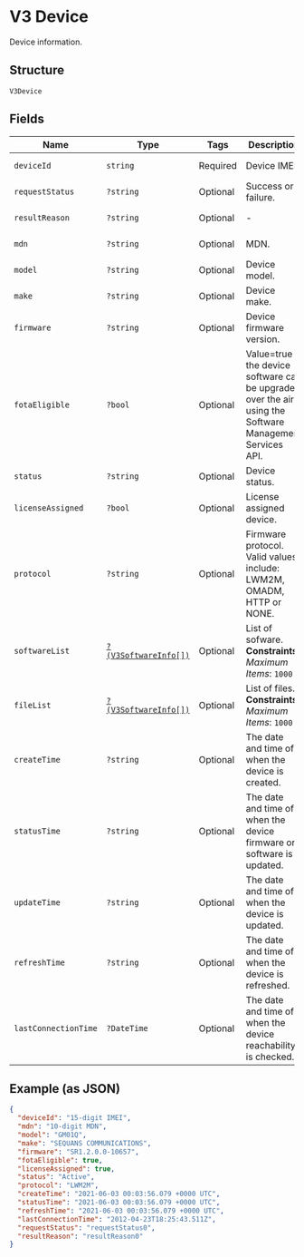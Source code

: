 
# V3 Device

Device information.

## Structure

`V3Device`

## Fields

| Name | Type | Tags | Description | Getter | Setter |
|  --- | --- | --- | --- | --- | --- |
| `deviceId` | `string` | Required | Device IMEI. | getDeviceId(): string | setDeviceId(string deviceId): void |
| `requestStatus` | `?string` | Optional | Success or failure. | getRequestStatus(): ?string | setRequestStatus(?string requestStatus): void |
| `resultReason` | `?string` | Optional | - | getResultReason(): ?string | setResultReason(?string resultReason): void |
| `mdn` | `?string` | Optional | MDN. | getMdn(): ?string | setMdn(?string mdn): void |
| `model` | `?string` | Optional | Device model. | getModel(): ?string | setModel(?string model): void |
| `make` | `?string` | Optional | Device make. | getMake(): ?string | setMake(?string make): void |
| `firmware` | `?string` | Optional | Device firmware version. | getFirmware(): ?string | setFirmware(?string firmware): void |
| `fotaEligible` | `?bool` | Optional | Value=true if the device software can be upgraded over the air using the Software Management Services API. | getFotaEligible(): ?bool | setFotaEligible(?bool fotaEligible): void |
| `status` | `?string` | Optional | Device status. | getStatus(): ?string | setStatus(?string status): void |
| `licenseAssigned` | `?bool` | Optional | License assigned device. | getLicenseAssigned(): ?bool | setLicenseAssigned(?bool licenseAssigned): void |
| `protocol` | `?string` | Optional | Firmware protocol. Valid values include: LWM2M, OMADM, HTTP or NONE. | getProtocol(): ?string | setProtocol(?string protocol): void |
| `softwareList` | [`?(V3SoftwareInfo[])`](../../doc/models/v3-software-info.md) | Optional | List of sofware.<br>**Constraints**: *Maximum Items*: `1000` | getSoftwareList(): ?array | setSoftwareList(?array softwareList): void |
| `fileList` | [`?(V3SoftwareInfo[])`](../../doc/models/v3-software-info.md) | Optional | List of files.<br>**Constraints**: *Maximum Items*: `1000` | getFileList(): ?array | setFileList(?array fileList): void |
| `createTime` | `?string` | Optional | The date and time of when the device is created. | getCreateTime(): ?string | setCreateTime(?string createTime): void |
| `statusTime` | `?string` | Optional | The date and time of when the device firmware or software is updated. | getStatusTime(): ?string | setStatusTime(?string statusTime): void |
| `updateTime` | `?string` | Optional | The date and time of when the device is updated. | getUpdateTime(): ?string | setUpdateTime(?string updateTime): void |
| `refreshTime` | `?string` | Optional | The date and time of when the device is refreshed. | getRefreshTime(): ?string | setRefreshTime(?string refreshTime): void |
| `lastConnectionTime` | `?DateTime` | Optional | The date and time of when the device reachability is checked. | getLastConnectionTime(): ?\DateTime | setLastConnectionTime(?\DateTime lastConnectionTime): void |

## Example (as JSON)

```json
{
  "deviceId": "15-digit IMEI",
  "mdn": "10-digit MDN",
  "model": "GM01Q",
  "make": "SEQUANS COMMUNICATIONS",
  "firmware": "SR1.2.0.0-10657",
  "fotaEligible": true,
  "licenseAssigned": true,
  "status": "Active",
  "protocol": "LWM2M",
  "createTime": "2021-06-03 00:03:56.079 +0000 UTC",
  "statusTime": "2021-06-03 00:03:56.079 +0000 UTC",
  "refreshTime": "2021-06-03 00:03:56.079 +0000 UTC",
  "lastConnectionTime": "2012-04-23T18:25:43.511Z",
  "requestStatus": "requestStatus0",
  "resultReason": "resultReason0"
}
```

